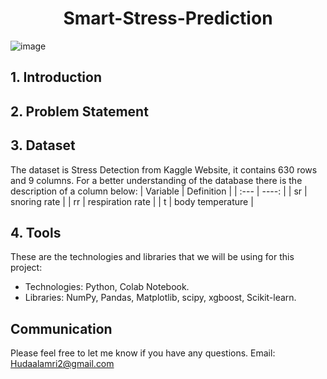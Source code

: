 <h1 align="center">Smart-Stress-Prediction</h1>

![image](https://drive.google.com/uc?export=view&id=1h_0sG7wH7bdIxr-u5QV4hMQ8j0ik8HeC)

## 1. Introduction

## 2. Problem Statement

## 3. Dataset
The dataset is Stress Detection from Kaggle Website, it contains 630 rows and 9 columns. For a better understanding of the database there is the description of a column below:
| Variable      | Definition |
| :---          |    ----:   |
| sr            | snoring rate |
| rr     | respiration rate |
| t | body temperature |
## 4. Tools
These are the technologies and libraries that we will be using for this project:

* Technologies: Python, Colab Notebook.
* Libraries: NumPy, Pandas, Matplotlib, scipy, xgboost, Scikit-learn.

## Communication
Please feel free to let me know if you have any questions. Email: <Hudaalamri2@gmail.com>
